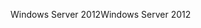 <span data-ttu-id="21e12-101">Windows Server 2012</span><span class="sxs-lookup"><span data-stu-id="21e12-101">Windows Server 2012</span></span>